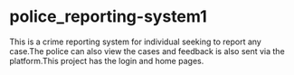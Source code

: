 # police_reporting-system1
This is a crime reporting system for individual seeking to report any case.The police can also view the cases and feedback is also sent via the platform.This project has the login and home pages.
